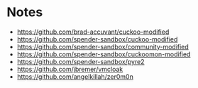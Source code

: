 Notes
=====

-	https://github.com/brad-accuvant/cuckoo-modified
- https://github.com/spender-sandbox/cuckoo-modified
- https://github.com/spender-sandbox/community-modified
- https://github.com/spender-sandbox/cuckoomon-modified
- https://github.com/spender-sandbox/pyre2
-	https://github.com/jbremer/vmcloak
-	https://github.com/angelkillah/zer0m0n
